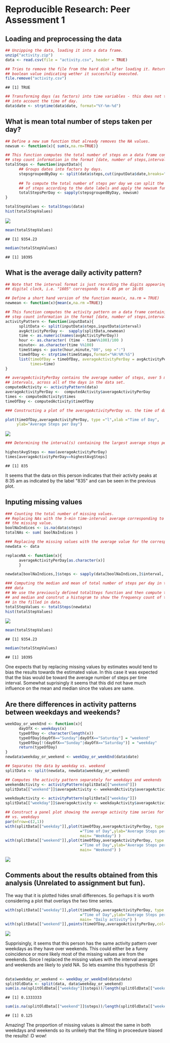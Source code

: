 # Reproducible Research: Peer Assessment 1


## Loading and preprocessing the data

```r
## Unzipping the data, loading it into a data frame.
unzip("activity.zip")
data <- read.csv(file = "activity.csv", header = TRUE)

## Tries to remove the file from the hard disk after loading it. Returns a
## boolean value indicating wether it succesfully executed.
file.remove("activity.csv")
```

```
## [1] TRUE
```

```r
## Transforming days (as factors) into time variables - this does not take
## into account the time of day.
data$date <- strptime(data$date, format="%Y-%m-%d")
```

## What is mean total number of steps taken per day?

```r
## Define a new sum function that already removes the NA values.
newsum <- function(x){ sum(x,na.rm=TRUE)}

## This function computes the total number of steps on a data frame containing 
## step count information in the format [date, number of steps,interval,...]
totalSteps <- function(inputData){
      ## Groups dates into factors by days.
      stepsgroupedByDay <- split(data$steps,cut(inputData$date,breaks="day"))
      
      ## To compute the total number of steps per day we can split the number
      ## of steps according to the date labels and apply the newsum function.
      totalStepsPerDay <- sapply(stepsgroupedByDay, newsum)
}

totalStepValues <- totalSteps(data)
hist(totalStepValues)
```

![](figure/totalStepsOlddata-1.png) 

```r
mean(totalStepValues)
```

```
## [1] 9354.23
```

```r
median(totalStepValues)
```

```
## [1] 10395
```


## What is the average daily activity pattern?

```r
## Note that the interval format is just recording the digits appearing in a
## digital clock, i.e. "1605" corresponds to 4.05 pm or 16:05

## Define a short hand version of the function mean(x, na.rm = TRUE)
newmean <- function(x){mean(x,na.rm =TRUE)}

## This function computes the activity pattern on a data frame containing 
## step count information in the format [date, number of steps,interval,...]
activityPattern <- function(inputData){
      splitData <- split(inputData$steps,inputData$interval)
      avgActivityPerDay <-  sapply(splitData,newmean)
      time <- as.numeric(names(avgActivityPerDay))
      hour <- as.character( (time - time%%100)/100 )
      minute<- as.character(time %%100)
      timeStamps <- paste(hour,minute,"00", sep =":")
      timeOfDay <- strptime(timeStamps,format="%H:%M:%S")
      list(timeOfDay = timeOfDay, averageActivityPerDay = avgActivityPerDay,
           times=time)
}

## averageActivityPerDay contains the average number of steps, over 5 minute
## intervals, across all of the days in the data set.
computedActivity <- activityPattern(data)
averageActivityPerDay <-  computedActivity$averageActivityPerDay
times <- computedActivity$times
timeOfDay <- computedActivity$timeOfDay

### Constructing a plot of the averageActivityPerDay vs. the time of day.

plot(timeOfDay,averageActivityPerDay, type ="l",xlab ="Time of Day",
     ylab="Average Steps per Day")
```

![](figure/dailyActivity-1.png) 

```r
### Determining the interval(s) containing the largest average steps per day.

highestAvgSteps <- max(averageActivityPerDay)
times[averageActivityPerDay==highestAvgSteps]
```

```
## [1] 835
```

It seems that the data on this person indicates that their activity peaks at 8:35 am as indicated by the label "835" and can be seen in the previous plot.


## Inputing missing values

```r
### Counting the total number of missing values.
## Replacing NAs with the 5-min time-interval average corresponding to 
## the missing value.
boolNaIndices <- is.na(data$steps)
totalNAs <- sum( boolNaIndices )

### Replacing the missing values with the average value for the corresponding interval.
newdata <- data

replaceNA <- function(x){ 
      averageActivityPerDay[as.character(x)]
      }

newdata[boolNaIndices,]$steps <- sapply(data[boolNaIndices,]$interval, replaceNA)

### Computing the median and mean of total number of steps per day in the new 
### data
## We use the previously defined totalSteps function and then compute the mean
## and median and construt a histogram to show the frequency count of total step
## in the filled in data.
totalStepValues <- totalSteps(newdata)
hist(totalStepValues)
```

![](figure/totalStepsNewdata-1.png) 

```r
mean(totalStepValues)
```

```
## [1] 9354.23
```

```r
median(totalStepValues)
```

```
## [1] 10395
```

One expects that by replacing missing values by estimates would tend to bias the results towards the estimated value. In this case it was expected that the bias would be toward the average number of steps per time interval. Somewhat suprisingly it seems that this did not have much influence on the mean and median since the values are same.

## Are there differences in activity patterns between weekdays and weekends?

```r
weekDay_or_weekEnd <- function(x){
      dayOfX <- weekdays(x)
      typeOfDay <- character(length(x))
      typeOfDay[dayOfX=="Sunday"|dayOfX=="Saturday"] = "weekend"
      typeOfDay[!(dayOfX=="Sunday"|dayOfX=="Saturday")] = "weekday"
      return(typeOfDay)
}
newdata$weekday_or_weekend <- weekDay_or_weekEnd(data$date)

## Separates the data by weekday vs. weekend
splitData <- split(newdata, newdata$weekday_or_weekend)

## Computes the activity pattern separately for weekdays and weekends
weekendActivity <- activityPattern(splitData[["weekend"]])
splitData[["weekend"]]$averageActivity <- weekendActivity$averageActivityPerDay

weekdayActivity <- activityPattern(splitData[["weekday"]])
splitData[["weekday"]]$averageActivity <- weekdayActivity$averageActivityPerDay

## Construct a panel plot showing the average activity time series for weekends
## vs. weekdays
par(mfrow=c(2,1))
with(splitData[["weekday"]],plot(timeOfDay,averageActivityPerDay, type ="l",xlab
                                 ="Time of Day",ylab="Average Steps per Day",
                                 main= "Weekday") )
with(splitData[["weekend"]],plot(timeOfDay,averageActivityPerDay, type ="l",xlab
                                 ="Time of Day",ylab="Average Steps per Day",
                                 main= "Weekend") )
```

![](figure/weekendsVSweekdays-1.png) 


## Comments about the results obtained from this analysis (Unrelated to assignment but fun).
The way that it is plotted hides small differences. So perhaps it is worth considering a plot that overlays the two time series.

```r
with(splitData[["weekday"]],plot(timeOfDay,averageActivityPerDay, type ="l",xlab
                                 ="Time of Day",ylab="Average Steps per Day",
                                 main= "Daily activity") )
with(splitData[["weekend"]],points(timeOfDay,averageActivityPerDay,col="blue") )
```

![](figure/overlayTimeSeries-1.png) 

Supprisingly, it seems that this person has the same activity pattern over weekdays as they have over weekends. This could either be a funny coincidence or more likely most of the missing values are from the weekends. Since I replaced the missing values with the interval averages and weekends are likely to yield NA. So lets examine this hypothesis :D!

##

```r
data$weekday_or_weekend <- weekDay_or_weekEnd(data$date)
splitOldData <- split(data, data$weekday_or_weekend)
sum(is.na(splitOldData[["weekday"]]$steps))/length(splitOldData[["weekday"]]$steps)
```

```
## [1] 0.1333333
```

```r
sum(is.na(splitOldData[["weekend"]]$steps))/length(splitOldData[["weekend"]]$steps)
```

```
## [1] 0.125
```

Amazing! The proportion of missing values is almost the same in both weekdays and weekends so its unlikely that the filling in proceedure biased the results! :D wow!
